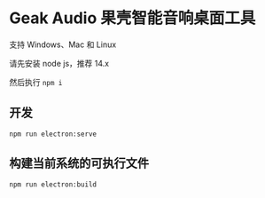 # Geak Audio 果壳智能音响桌面工具

支持 Windows、Mac 和 Linux

请先安装 node js，推荐 14.x

然后执行 `npm i`

## 开发

`npm run electron:serve`

## 构建当前系统的可执行文件

`npm run electron:build`
